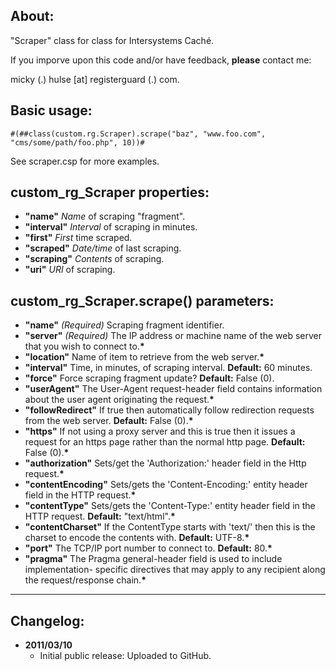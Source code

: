 ## About:

"Scraper" class for class for Intersystems Caché.

If you imporve upon this code and/or have feedback, __please__ contact me:

micky (.) hulse [at] registerguard (.) com.

## Basic usage:

    #(##class(custom.rg.Scraper).scrape("baz", "www.foo.com", "cms/some/path/foo.php", 10))#

See scraper.csp for more examples.

## custom_rg_Scraper properties:

* __"name"__ _Name_ of scraping "fragment".
* __"interval"__ _Interval_ of scraping in minutes.
* __"first"__ _First_ time scraped.
* __"scraped"__ _Date/time_ of last scraping.
* __"scraping"__ _Contents_ of scraping.
* __"uri"__ _URI_ of scraping.

## custom_rg_Scraper.scrape() parameters:

* __"name"__ _(Required)_ Scraping fragment identifier.
* __"server"__ _(Required)_ The IP address or machine name of the web server that you wish to connect to.__*__
* __"location"__ Name of item to retrieve from the web server.__*__
* __"interval"__ Time, in minutes, of scraping interval. __Default:__ 60 minutes.
* __"force"__ Force scraping fragment update? __Default:__ False (0).
* __"userAgent"__ The User-Agent request-header field contains information about the user agent originating the request.__*__
* __"followRedirect"__ If true then automatically follow redirection requests from the web server. __Default:__ False (0).__*__
* __"https"__ If not using a proxy server and this is true then it issues a request for an https page rather than the normal http page. __Default:__ False (0).__*__
* __"authorization"__ Sets/get the 'Authorization:' header field in the Http request.__*__
* __"contentEncoding"__ Sets/gets the 'Content-Encoding:' entity header field in the HTTP request.__*__
* __"contentType"__ Sets/gets the 'Content-Type:' entity header field in the HTTP request. __Default:__ "text/html".__*__
* __"contentCharset"__ If the ContentType starts with 'text/' then this is the charset to encode the contents with. __Default:__ UTF-8.__*__
* __"port"__ The TCP/IP port number to connect to. __Default:__ 80.__*__
* __"pragma"__ The Pragma general-header field is used to include implementation- specific directives that may apply to any recipient along the request/response chain.__*__

-----

## Changelog:

* __2011/03/10__
	* Initial public release: Uploaded to GitHub.
